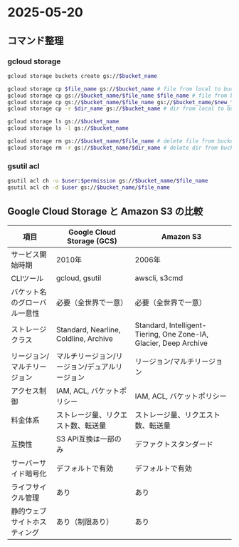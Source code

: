 # 2025-05-20

## コマンド整理

### gcloud storage

```sh
gcloud storage buckets create gs://$bucket_name

gcloud storage cp $file_name gs://$bucket_name # file from local to bucket
gcloud storage cp gs://$bucket_name/$file_name $file_name # file from bucket to local
gcloud storage cp gs://$bucket_name/$file_name gs://$bucket_name/$new_file_name # file from bucket to bucket
gcloud storage cp -r $dir_name gs://$bucket_name # dir from local to bucket

gcloud storage ls gs://$bucket_name
gcloud storage ls -l gs://$bucket_name

gcloud storage rm gs://$bucket_name/$file_name # delete file from bucket
gcloud storage rm -r gs://$bucket_name/$dir_name # delete dir from bucket
```

### gsutil acl

```sh
gsutil acl ch -u $user:$permission gs://$bucket_name/$file_name
gsutil acl ch -d $user gs://$bucket_name/$file_name
```

## Google Cloud Storage と Amazon S3 の比較

| 項目                | Google Cloud Storage (GCS)         | Amazon S3                        |
|---------------------|------------------------------------|----------------------------------|
| サービス開始時期    | 2010年                             | 2006年                           |
| CLIツール           | gcloud, gsutil                     | awscli, s3cmd                    |
| バケット名のグローバル一意性 | 必要（全世界で一意）             | 必要（全世界で一意）             |
| ストレージクラス     | Standard, Nearline, Coldline, Archive | Standard, Intelligent-Tiering, One Zone-IA, Glacier, Deep Archive |
| リージョン/マルチリージョン | マルチリージョン/リージョン/デュアルリージョン | リージョン/マルチリージョン      |
| アクセス制御        | IAM, ACL, バケットポリシー         | IAM, ACL, バケットポリシー       |
| 料金体系            | ストレージ量、リクエスト数、転送量  | ストレージ量、リクエスト数、転送量|
| 互換性              | S3 API互換は一部のみ                | デファクトスタンダード           |
| サーバーサイド暗号化| デフォルトで有効                   | デフォルトで有効                 |
| ライフサイクル管理  | あり                               | あり                             |
| 静的ウェブサイトホスティング | あり（制限あり）                 | あり                             |
